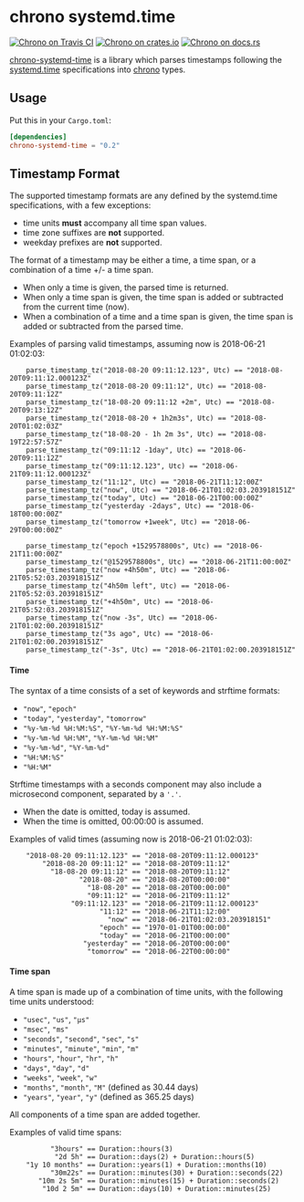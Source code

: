 # chrono systemd.time

[![Chrono on Travis CI][travis-image]][travis]
[![Chrono on crates.io][cratesio-image]][cratesio]
[![Chrono on docs.rs][docsrs-image]][docsrs]

[travis-image]: https://travis-ci.com/Odoh/chrono-systemd-time.svg?branch=master
[travis]: https://travis-ci.com/Odoh/chrono-systemd-time
[cratesio-image]: https://img.shields.io/crates/v/chrono-systemd-time.svg
[cratesio]: https://crates.io/crates/chrono-systemd-time
[docsrs-image]: https://docs.rs/chrono-systemd-time/badge.svg
[docsrs]: https://docs.rs/chrono-systemd-time

[chrono-systemd-time] is a library which parses timestamps following the [systemd.time] specifications into [chrono] types.

[chrono-systemd-time]: https://docs.rs/chrono-systemd-time/
[systemd.time]: https://www.freedesktop.org/software/systemd/man/systemd.time.html
[chrono]: https://docs.rs/chrono/

## Usage

Put this in your `Cargo.toml`:

```toml
[dependencies]
chrono-systemd-time = "0.2"
```

## Timestamp Format

The supported timestamp formats are any defined by the systemd.time specifications, with a few exceptions:
* time units **must** accompany all time span values.
* time zone suffixes are **not** supported.
* weekday prefixes are **not** supported.

The format of a timestamp may be either a time, a time span, or a combination of a time +/- a time span.
* When only a time is given, the parsed time is returned.
* When only a time span is given, the time span is added or subtracted from the current time (now).
* When a combination of a time and a time span is given, the time span is added or subtracted from the parsed time.

Examples of parsing valid timestamps, assuming now is 2018-06-21 01:02:03:
```rust,ignore
    parse_timestamp_tz("2018-08-20 09:11:12.123", Utc) == "2018-08-20T09:11:12.000123Z"
    parse_timestamp_tz("2018-08-20 09:11:12", Utc) == "2018-08-20T09:11:12Z"
    parse_timestamp_tz("18-08-20 09:11:12 +2m", Utc) == "2018-08-20T09:13:12Z"
    parse_timestamp_tz("2018-08-20 + 1h2m3s", Utc) == "2018-08-20T01:02:03Z"
    parse_timestamp_tz("18-08-20 - 1h 2m 3s", Utc) == "2018-08-19T22:57:57Z"
    parse_timestamp_tz("09:11:12 -1day", Utc) == "2018-06-20T09:11:12Z"
    parse_timestamp_tz("09:11:12.123", Utc) == "2018-06-21T09:11:12.000123Z"
    parse_timestamp_tz("11:12", Utc) == "2018-06-21T11:12:00Z"
    parse_timestamp_tz("now", Utc) == "2018-06-21T01:02:03.203918151Z"
    parse_timestamp_tz("today", Utc) == "2018-06-21T00:00:00Z"
    parse_timestamp_tz("yesterday -2days", Utc) == "2018-06-18T00:00:00Z"
    parse_timestamp_tz("tomorrow +1week", Utc) == "2018-06-29T00:00:00Z"

    parse_timestamp_tz("epoch +1529578800s", Utc) == "2018-06-21T11:00:00Z"
    parse_timestamp_tz("@1529578800s", Utc) == "2018-06-21T11:00:00Z"
    parse_timestamp_tz("now +4h50m", Utc) == "2018-06-21T05:52:03.203918151Z"
    parse_timestamp_tz("4h50m left", Utc) == "2018-06-21T05:52:03.203918151Z"
    parse_timestamp_tz("+4h50m", Utc) == "2018-06-21T05:52:03.203918151Z"
    parse_timestamp_tz("now -3s", Utc) == "2018-06-21T01:02:00.203918151Z"
    parse_timestamp_tz("3s ago", Utc) == "2018-06-21T01:02:00.203918151Z"
    parse_timestamp_tz("-3s", Utc) == "2018-06-21T01:02:00.203918151Z"
```

#### Time
The syntax of a time consists of a set of keywords and strftime formats:
* `"now"`, `"epoch"`
* `"today"`, `"yesterday"`, `"tomorrow"`
* `"%y-%m-%d %H:%M:%S"`, `"%Y-%m-%d %H:%M:%S"`
* `"%y-%m-%d %H:%M"`, `"%Y-%m-%d %H:%M"`
* `"%y-%m-%d"`, `"%Y-%m-%d"`
* `"%H:%M:%S"`
* `"%H:%M"`

Strftime timestamps with a seconds component may also include a microsecond component, separated by a `'.'`.
* When the date is omitted, today is assumed.
* When the time is omitted, 00:00:00 is assumed.

Examples of valid times (assuming now is 2018-06-21 01:02:03):
```rust,ignore
    "2018-08-20 09:11:12.123" == "2018-08-20T09:11:12.000123"
        "2018-08-20 09:11:12" == "2018-08-20T09:11:12"
          "18-08-20 09:11:12" == "2018-08-20T09:11:12"
                 "2018-08-20" == "2018-08-20T00:00:00"
                   "18-08-20" == "2018-08-20T00:00:00"
                   "09:11:12" == "2018-06-21T09:11:12"
               "09:11:12.123" == "2018-06-21T09:11:12.000123"
                      "11:12" == "2018-06-21T11:12:00"
                        "now" == "2018-06-21T01:02:03.203918151"
                      "epoch" == "1970-01-01T00:00:00"
                      "today" == "2018-06-21T00:00:00"
                  "yesterday" == "2018-06-20T00:00:00"
                   "tomorrow" == "2018-06-22T00:00:00"
```
       
#### Time span
A time span is made up of a combination of time units, with the following time units understood:
* `"usec"`, `"us"`, `"µs"`
* `"msec"`, `"ms"`
* `"seconds"`, `"second"`, `"sec"`, `"s"`
* `"minutes"`, `"minute"`, `"min"`, `"m"`
* `"hours"`, `"hour"`, `"hr"`, `"h"`
* `"days"`, `"day"`, `"d"`
* `"weeks"`, `"week"`, `"w"`
* `"months"`, `"month"`, `"M"` (defined as 30.44 days)
* `"years"`, `"year"`, `"y"` (defined as 365.25 days)

All components of a time span are added together.

Examples of valid time spans:
```rust,ignore
          "3hours" == Duration::hours(3)
           "2d 5h" == Duration::days(2) + Duration::hours(5)
    "1y 10 months" == Duration::years(1) + Duration::months(10)
          "30m22s" == Duration::minutes(30) + Duration::seconds(22)
       "10m 2s 5m" == Duration::minutes(15) + Duration::seconds(2)
        "10d 2 5m" == Duration::days(10) + Duration::minutes(25)
```
